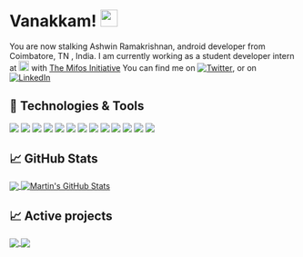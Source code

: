 
# Vanakkam! <img src="https://media.giphy.com/media/3ohzdWvAMBhrtBEC2Y/giphy.gif" width="30px">

You are now stalking Ashwin Ramakrishnan, android developer from Coimbatore, TN , India. I am currently working as a student developer intern at <a href="https://summerofcode.withgoogle.com/"><img src="https://user-images.githubusercontent.com/20596763/90981309-d7a7ea00-e57d-11ea-98a6-4b2e80913a26.png" height=18></a> with [The Mifos Initiative](https://www.github.com/openMF)
You can find me on [![Twitter][1.2]][1],  or on [![LinkedIn][3.2]][3]
## 🔧 Technologies & Tools
![](https://img.shields.io/badge/OS-Linux-informational?style=flat&logo=linux&logoColor=white&color=2bbc8a)
![](https://img.shields.io/badge/Editor-Android_Studio-informational?style=flat&logo=android-studio&logoColor=white&color=2bbc8a)
![](https://img.shields.io/badge/Editor-VS_Code-informational?style=flat&logo=visual-studio&logoColor=white&color=2bbc8a)
![](https://img.shields.io/badge/Code-Kotlin-informational?style=flat&logo=kotlin&logoColor=white&color=2bbc8a)
![](https://img.shields.io/badge/Code-Dart-informational?style=flat&logo=dart&logoColor=white&color=2bbc8a)
![](https://img.shields.io/badge/Code-Python-informational?style=flat&logo=python&logoColor=white&color=2bbc8a)
![](https://img.shields.io/badge/Code-C-informational?style=flat&logo=c&logoColor=white&color=2bbc8a)
![](https://img.shields.io/badge/Code-C++-informational?style=flat&logo=c&logoColor=white&color=2bbc8a)
![](https://img.shields.io/badge/Code-Java-informational?style=flat&logo=java&logoColor=white&color=2bbc8a)
![](https://img.shields.io/badge/Code-JavaScript-informational?style=flat&logo=javascript&logoColor=white&color=2bbc8a)
![](https://img.shields.io/badge/Shell-zsh-informational?style=flat&logo=gnu-bash&logoColor=white&color=2bbc8a)
![](https://img.shields.io/badge/Tools-Firebase-informational?style=flat&logo=firebase&logoColor=white&color=2bbc8a)
![](https://img.shields.io/badge/Tools-PostgreSQL-informational?style=flat&logo=postgresql&logoColor=white&color=2bbc8a)

## &#x1f4c8; GitHub Stats

<a href="https://github.com/ashwinkey04">
  <img align="center" src="https://github-readme-stats.vercel.app/api/top-langs/?username=ashwinkey04&hide=html&title_color=ffffff&text_color=c9cacc&icon_color=2bbc8a&bg_color=1d1f21" />
</a>
<a href="https://github.com/ashwinkey04">
  <img align="center" src="https://github-readme-stats.vercel.app/api?username=ashwinkey04&show_icons=true&line_height=27&count_private=true&title_color=ffffff&text_color=c9cacc&icon_color=2bbc8a&bg_color=1d1f21" alt="Martin's GitHub Stats" />
</a>

## &#x1f4c8; Active projects
<a href="https://github.com/MartinHeinz/ashwinkey04">
  <img align="center" src="https://github-readme-stats.vercel.app/api/pin/?username=ashwinkey04&repo=lorax&title_color=ffffff&text_color=c9cacc&icon_color=2bbc8a&bg_color=1d1f21" />
</a>

<a href="https://github.com/ashwinkey04/mifos-mobile">
  <img align="center" src="https://github-readme-stats.vercel.app/api/pin/?username=ashwinkey04&repo=mifos-mobile&title_color=ffffff&text_color=c9cacc&icon_color=2bbc8a&bg_color=1d1f21" />
</a>    

<!-- links to social media icons -->

<!-- icons with padding -->

[1.1]: http://i.imgur.com/tXSoThF.png (@ashwinkey04)
[2.1]: http://i.imgur.com/0o48UoR.png (github icon with padding)

<!-- icons without padding -->

[1.2]: http://i.imgur.com/wWzX9uB.png (twitter icon without padding)
[2.2]: http://i.imgur.com/9I6NRUm.png (github icon without padding)
[3.2]: https://raw.githubusercontent.com/MartinHeinz/MartinHeinz/master/linkedin-3-16.png (LinkedIn icon without padding)


<!-- links to your social media accounts -->

[1]: https://twitter.com/ashwinkey04
[2]: https://github.com/ashwinkey04
[3]: https://www.linkedin.com/in/ashwinkey04/

